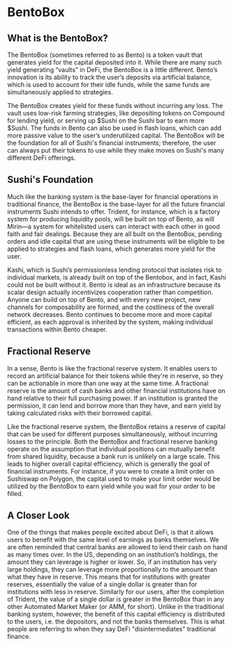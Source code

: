 # BentoBox

## What is the BentoBox?

The BentoBox (sometimes referred to as Bento) is a token vault that generates yield for the capital deposited into it. While there are many such yield generating “vaults” in DeFi, the BentoBox is a little different. Bento’s innovation is its ability to track the user’s deposits via artificial balance, which is used to account for their idle funds, while the same funds are simultaneously applied to strategies.

The BentoBox creates yield for these funds without incurring any loss. The vault uses low-risk farming strategies, like depositing tokens on Compound for lending yield, or serving up $Sushi on the Sushi bar to earn more $Sushi. The funds in Bento can also be used in flash loans, which can add more passive value to the user’s underutilized capital. The BentoBox will be the foundation for all of Sushi's financial instruments; therefore, the user can always put their tokens to use while they make moves on Sushi's many different DeFi offerings.

## Sushi's Foundation

Much like the banking system is the base-layer for financial operations in traditional finance, the BentoBox is the base-layer for all the future financial instruments Sushi intends to offer. Trident, for instance, which is a factory system for producing liquidity pools, will be built on top of Bento, as will Mirin—a system for whitelisted users can interact with each other in good faith and fair dealings. Because they are all built on the BentoBox, pending orders and idle capital that are using these instruments will be eligible to be applied to strategies and flash loans, which generates more yield for the user.

Kashi, which is Sushi’s permissionless lending protocol that isolates risk to individual markets, is already built on top of the Bentobox, and in fact, Kashi could not be built without it. Bento is ideal as an infrastructure because its scalar design actually incentivizes cooperation rather than competition. Anyone can build on top of Bento, and with every new project, new channels for composability are formed, and the costliness of the overall network decreases. Bento continues to become more and more capital efficient, as each approval is inherited by the system, making individual transactions within Bento cheaper.

## Fractional Reserve

In a sense, Bento is like the fractional reserve system. It enables users to record an artificial balance for their tokens while they're in reserve, so they can be actionable in more than one way at the same time. A fractional reserve is the amount of cash banks and other financial institutions have on hand relative to their full purchasing power. If an institution is granted the permission, it can lend and borrow more than they have, and earn yield by taking calculated risks with their borrowed capital.

Like the fractional reserve system, the BentoBox retains a reserve of capital that can be used for different purposes simultaneously, without incurring losses to the principle. Both the BentoBox and fractional reserve banking operate on the assumption that individual positions can mutually benefit from shared liquidity, because a bank run is unlikely on a large scale. This leads to higher overall capital efficiency, which is generally the goal of financial instruments. For instance, if you were to create a limit order on Sushiswap on Polygon, the capital used to make your limit order would be utilized by the BentoBox to earn yield while you wait for your order to be filled.

## A Closer Look

One of the things that makes people excited about DeFi, is that it allows users to benefit with the same level of earnings as banks themselves. We are often reminded that central banks are allowed to lend their cash on hand as many times over. In the US, depending on an institution’s holdings, the amount they can leverage is higher or lower. So, if an institution has very large holdings, they can leverage more proportionally to the amount than what they have in reserve. This means that for institutions with greater reserves, essentially the value of a single dollar is greater than for institutions with less in reserve. Similarly for our users, after the completion of Trident, the value of a single dollar is greater in the BentoBox than in any other Automated Market Maker (or AMM, for short). Unlike in the traditional banking system, however, the benefit of this capital efficiency is distributed to the users, i.e. the depositors, and not the banks themselves. This is what people are referring to when they say DeFi "disintermediates" traditional finance.
